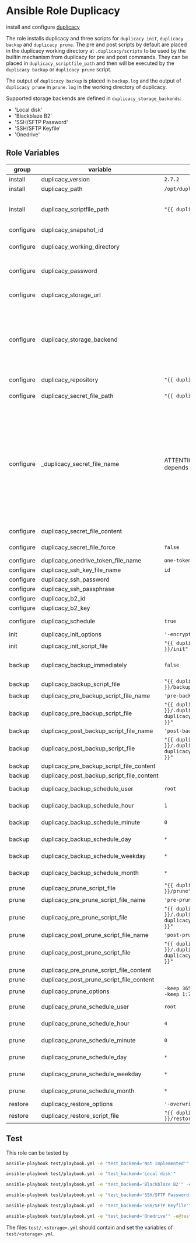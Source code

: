 # Ansible Role Duplicacy

install and configure [duplicacy](https://github.com/gilbertchen/duplicacy)

The role installs duplicacy and three scripts for `duplicacy init`, `duplicacy backup` and `duplicacy prune`.
The pre and post scripts by default are placed in the duplicacy working directory at `.duplicacy/scripts` to be used by the builtin mechanism from duplicacy for pre and post commands.
They can be placed in `duplicacy_scriptfile_path` and then will be executed by the `duplicacy backup` or `duplicacy prune` script.

The output of `duplicacy backup` is placed in `backup.log` and the output of `duplicacy prune` in `prune.log` in the working directory of duplicacy.

Supported storage backends are defined in `duplicacy_storage_backends`:

- 'Local disk'
- 'Blackblaze B2'
- 'SSH/SFTP Password'
- 'SSH/SFTP Keyfile'
- 'Onedrive'

## Role Variables

<!-- markdownlint-disable MD033 -->
| group | variable | default | description |
| --- | --- | ---| --- |
| install | duplicacy_version | `2.7.2` | the duplicacy version to install |
| install | duplicacy_path | `/opt/duplicacy` | the path to install duplicacy |
| install | duplicacy_scriptfile_path | `"{{ duplicacy_path }}/scripts"` | the path where the scripts for `duplicacy init`, `duplicacy backup`, `duplicacy restore` and `duplicacy prune` are created |
| configure | duplicacy_snapshot_id | | the `<snapshot id>` for `duplicacy init` |
| configure | duplicacy_working_directory | | the working directory for duplicacy which is the default path for the repository to backup |
| configure | duplicacy_password | | the value for `DUPLICACY_PASSWORD`, e.g. the passphrase to encrypt the backups with before they are stored remotely |
| configure | duplicacy_storage_url | | the `<storage url>` for ´duplicacy init`, e.g. the [Duplicacy URI](https://github.com/gilbertchen/duplicacy/wiki/Storage-Backends) of where to store the backups |
| configure | duplicacy_storage_backend | | the storage backend, possible values are  <br /><ol><li>`Local disk`</li><li>`Backblaze B2`</li><li>`SSH/SFTP Password`</li><li>`SSH/SFTP Keyfile`</li><li>`Onedrive`</li></ol> |
| configure | duplicacy_repository | `"{{ duplicacy_working_directory }}"` | the `<path>` for `duplicacy init -repository <path>` |
| configure | duplicacy_secret_file_path | `"{{ duplicacy_path }}/secret"` | the path where the token and the ssh-key files are created |
| configure | _duplicacy_secret_file_name | ATTENTION: internal variable! The value depends on `duplicacy_storage_backend` | the filename for the secret file, the default is <br /><ol><li>`Local disk`<br />irrelevant</li><li>`Backblaze B2`<br />irrelevant</li><li>`SSH/SFTP Password`<br />irrelevant</li><li>`SSH/SFTP Keyfile`<br />`"{{ duplicacy_ssh_key_file_name }}"`</li><li>`Onedrive`<br />`{{ duplicacy_onedrive_token_file_name }}`</li></ol> |
| configure | duplicacy_secret_file_content | | the content for `_duplicacy_secret_file_name` |
| configure | duplicacy_secret_file_force | `false` | if the templating of the secret file will be forced, even if the secret file exists |
| configure | duplicacy_onedrive_token_file_name | `one-token.json`| the filename for `DUPLICACY_ONE_TOKEN` |
| configure | duplicacy_ssh_key_file_name | `id` | the filename for `DUPLICACY_SSH_KEY_FILE` |
| configure | duplicacy_ssh_password | | the value for `DUPLICACY_SSH_PASSWORD` |
| configure | duplicacy_ssh_passphrase | | the value for `DUPLICACY_SSH_PASSPHRASE` |
| configure | duplicacy_b2_id | | the value for `DUPLICACY_B2_ID` |
| configure | duplicacy_b2_key | | the value for `DUPLICACY_B2_KEY` |
| configure | duplicacy_schedule | `true` | if duplicacy should be schedules with cron |
| init | duplicacy_init_options | `'-encrypt'` | the options for `duplicacy init` |
| init | duplicacy_init_script_file | `"{{ duplicacy_script_file_path }}/init"` | the duplicacy init script file |
| backup | duplicacy_backup_immediately | `false` | if a backup should be performed immediately after the container is started immediately |
| backup | duplicacy_backup_script_file | `"{{ duplicacy_script_file_path }}/backup"` | the duplicacy backup script file |
| backup | duplicacy_pre_backup_script_file_name | `'pre-backup'` | the file name of the pre backup script |
| backup | duplicacy_pre_backup_script_file | `"{{ duplicacy_working_directory }}/.duplicacy/scripts/{{ duplicacy_pre_backup_script_file_name }}"` | the pre backup script file |
| backup | duplicacy_post_backup_script_file_name | `'post-backup'` | the file name of the post backup script |
| backup | duplicacy_post_backup_script_file | `"{{ duplicacy_working_directory }}/.duplicacy/scripts/{{ duplicacy_post_backup_script_file_name }}"` | the post backup script file |
| backup | duplicacy_pre_backup_script_file_content |  | the content for the pre backup script |
| backup | duplicacy_post_backup_script_file_content |  | the content for the post backup script |
| backup | duplicacy_backup_schedule_user | `root` | the cron schedule user for duplicacy backups |
| backup | duplicacy_backup_schedule_hour | `1` | the cron schedule hour for duplicacy backups |
| backup | duplicacy_backup_schedule_minute | `0` | the cron schedule minute for duplicacy backups |
| backup | duplicacy_backup_schedule_day | `*` | the cron schedule day for duplicacy backups |
| backup | duplicacy_backup_schedule_weekday | `*` | the cron schedule weekday for duplicacy backups |
| backup | duplicacy_backup_schedule_month | `*` | the cron schedule month for duplicacy backups |
| prune | duplicacy_prune_script_file | `"{{ duplicacy_script_file_path }}/prune"` | the duplicacy prune script file |
| prune | duplicacy_pre_prune_script_file_name | `'pre-prune'` | the file name of the pre prune script |
| prune | duplicacy_pre_prune_script_file | `"{{ duplicacy_working_directory }}/.duplicacy/scripts/{{ duplicacy_pre_prune_script_file_name }}"` | the pre prune script file |
| prune | duplicacy_post_prune_script_file_name | `'post-prune'` | the file name of the post backup script |
| prune | duplicacy_post_prune_script_file | `"{{ duplicacy_working_directory }}/.duplicacy/scripts/{{ duplicacy_post_backup_script_file_name }}"` | the post backup script file |
| prune | duplicacy_pre_prune_script_file_content |  | the content for the pre prune script |
| prune | duplicacy_post_prune_script_file_content |  | the content for the post prune script |
| prune | duplicacy_prune_options | `-keep 365:3650 -keep 30:365 -keep 7:30 -keep 1:7 -a` | the options for `duplicacy prune` |
| prune | duplicacy_prune_schedule_user | `root` | the cron schedule user for duplicacy prunes |
| prune | duplicacy_prune_schedule_hour | `4` | the cron schedule hour for duplicacy prunes |
| prune | duplicacy_prune_schedule_minute | `0` | the cron schedule minute for duplicacy prunes |
| prune | duplicacy_prune_schedule_day | `*` | the cron schedule day for duplicacy prunes |
| prune | duplicacy_prune_schedule_weekday | `*` | the cron schedule weekday for duplicacy prunes |
| prune | duplicacy_prune_schedule_month | `*` | the cron schedule month for duplicacy prunes |
| restore | duplicacy_restore_options | `'-overwrite'` | the options for `duplicacy restore` |
| restore | duplicacy_restore_script_file | `"{{ duplicacy_script_file_path }}/restore"`| the duplicacy restore script file |
<!-- markdownlint-enable MD033 -->

## Test

This role can be tested by

```bash
ansible-playbook test/playbook.yml -e "test_backend='Not implemented'"
```

```bash
ansible-playbook test/playbook.yml -e "test_backend='Local disk'"
```

```bash
ansible-playbook test/playbook.yml -e "test_backend='Blackblaze B2'" -e@test/.blackblaze_b2.yml
```

```bash
ansible-playbook test/playbook.yml -e "test_backend='SSH/SFTP Password'" -e@test/.ssh_sftp_password.yml
```

```bash
ansible-playbook test/playbook.yml -e "test_backend='SSH/SFTP Keyfile'" -e@test/.ssh_sftp_key.yml
```

```bash
ansible-playbook test/playbook.yml -e "test_backend='Onedrive'" -e@test/.onedrive.yml
```

The files `test/.<storage>.yml` should contain and set the variables of `test/<storage>.yml`.
